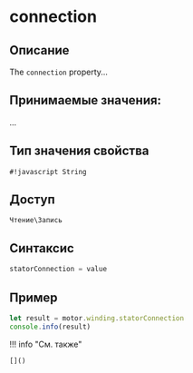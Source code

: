 # сonnection

## Описание
The `сonnection` property...

## Принимаемые значения:
...

## Тип значения свойства
`#!javascript String`

## Доступ
`Чтение\Запись`

## Синтаксис
```javascript
statorConnection = value
```

## Пример
```javascript linenums="1"
let result = motor.winding.statorConnection
console.info(result)
```

!!! info "См. также"

    []()

